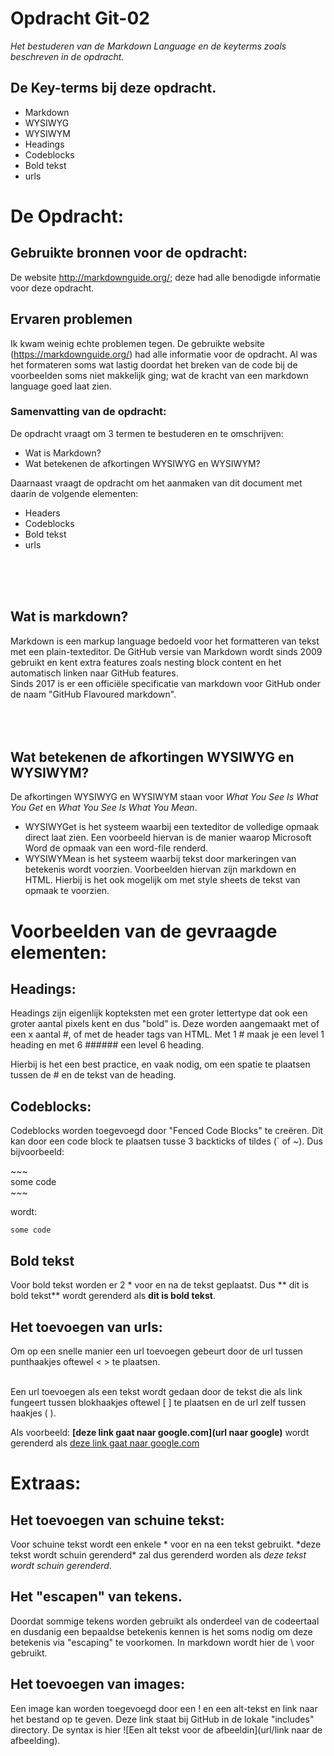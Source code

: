 # Opdracht Git-02  
*Het bestuderen van de Markdown Language en de keyterms zoals beschreven in de opdracht.*

## De Key-terms bij deze opdracht.
- Markdown
- WYSIWYG
- WYSIWYM
- Headings
- Codeblocks
- Bold tekst
- urls

# De Opdracht:   
## Gebruikte bronnen voor de opdracht:  
De website <http://markdownguide.org/>; deze had alle benodigde informatie voor deze opdracht.  



## Ervaren problemen
Ik kwam weinig echte problemen tegen. De gebruikte website (https://markdownguide.org/) had alle informatie voor de opdracht. Al was het formateren soms wat lastig doordat het breken van de code bij de voorbeelden soms niet makkelijk ging; wat de kracht van een markdown language goed laat zien.

### Samenvatting van de opdracht:
De opdracht vraagt om 3 termen te bestuderen en te omschrijven:  
- Wat is Markdown?  
- Wat betekenen de afkortingen WYSIWYG en WYSIWYM?  

Daarnaast vraagt de opdracht om het aanmaken van dit document met daarin de volgende elementen:
- Headers
- Codeblocks
- Bold tekst
- urls
<br>
<br>
<br>

## Wat is markdown?
Markdown is een markup language bedoeld voor het formatteren van tekst met een plain-texteditor.
De GitHub versie van Markdown wordt sinds 2009 gebruikt en kent extra features zoals nesting block content en het automatisch linken naar GitHub features.   
Sinds 2017 is er een officiële specificatie van markdown voor GitHub onder de naam "GitHub Flavoured markdown".  
<br>
<br>
  <br>

## Wat betekenen de afkortingen WYSIWYG en WYSIWYM?
De afkortingen WYSIWYG en WYSIWYM staan voor *What You See Is What You Get* en *What You See Is What You Mean*. 
- WYSIWYGet is het systeem waarbij een texteditor de volledige opmaak direct laat zien. Een voorbeeld hiervan is de manier waarop Microsoft Word de opmaak van een word-file renderd.
- WYSIWYMean is het systeem waarbij tekst door markeringen van betekenis wordt voorzien. Voorbeelden hiervan zijn markdown en HTML. Hierbij is het ook mogelijk om met style sheets de tekst van opmaak te voorzien. 

# Voorbeelden van de gevraagde elementen:
## Headings:
Headings zijn eigenlijk kopteksten met een groter lettertype dat ook een groter aantal pixels kent en dus "bold" is.
Deze worden aangemaakt met of een x aantal #, of met de header tags van HTML.
Met 1 \# maak je een level 1 heading en met 6 \#\#\#\#\#\# een level 6 heading.

Hierbij is het een best practice, en vaak nodig, om een spatie te plaatsen tussen de \# en de tekst van de heading.

## Codeblocks:
Codeblocks worden toegevoegd door "Fenced Code Blocks" te creëren. Dit kan door een code block te plaatsen tusse 3 backticks of tildes (\` of ~).
Dus bijvoorbeeld:

\~\~\~  
some code  
\~\~\~   

wordt:
~~~  
some code
~~~  

## Bold tekst
Voor bold tekst worden er 2 \* voor en na de tekst geplaatst.
Dus \*\* dit is bold tekst\*\* wordt gerenderd als **dit is bold tekst**.

## Het toevoegen van urls:
Om op een snelle manier een url toevoegen gebeurt door de url tussen punthaakjes oftewel < > te plaatsen.

<br>
Een url toevoegen als een tekst wordt gedaan door de tekst die als link fungeert tussen blokhaakjes oftewel [ ] te plaatsen en de url zelf tussen haakjes ( ).

Als voorbeeld:
**[deze link gaat naar google.com](url naar google)** wordt gerenderd als [deze link gaat naar google.com](https://google.com/)

# Extraas:
## Het toevoegen van schuine tekst:
Voor schuine tekst wordt een enkele \* voor en na een tekst gebruikt.
\*deze tekst wordt schuin gerenderd\* zal dus gerenderd worden als *deze tekst wordt schuin gerenderd*.

## Het "escapen" van tekens.
Doordat sommige tekens worden gebruikt als onderdeel van de codeertaal en dusdanig een bepaaldse betekenis kennen is het soms nodig om deze betekenis via "escaping" te voorkomen. In markdown wordt hier de \\ voor gebruikt.

## Het toevoegen van images:
Een image kan worden toegevoegd door een ! en een alt-tekst en link naar het bestand op te geven. Deze link staat bij GitHub in de lokale "includes" directory.
De syntax is hier \!\[Een alt tekst voor de afbeeldin\]\(url/link naar de afbeelding\).